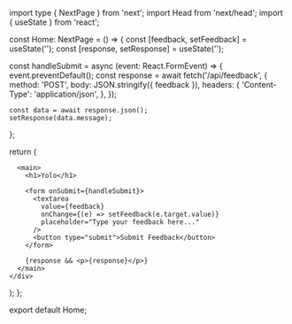 
import type { NextPage } from 'next';
import Head from 'next/head';
import { useState } from 'react';

const Home: NextPage = () => {
  const [feedback, setFeedback] = useState('');
  const [response, setResponse] = useState('');

  const handleSubmit = async (event: React.FormEvent) => {
    event.preventDefault();
    const response = await fetch('/api/feedback', {
      method: 'POST',
      body: JSON.stringify({ feedback }),
      headers: {
        'Content-Type': 'application/json',
      },
    });

    const data = await response.json();
    setResponse(data.message);
  };

  return (
    <div>
      <Head>
        <title>Create Next App</title>
        <meta name="description" content="Generated by create next app" />
        <link rel="icon" href="/favicon.ico" />
      </Head>

      <main>
        <h1>Yolo</h1>

        <form onSubmit={handleSubmit}>
          <textarea
            value={feedback}
            onChange={(e) => setFeedback(e.target.value)}
            placeholder="Type your feedback here..."
          />
          <button type="submit">Submit Feedback</button>
        </form>

        {response && <p>{response}</p>}
      </main>
    </div>
  );
};

export default Home;
